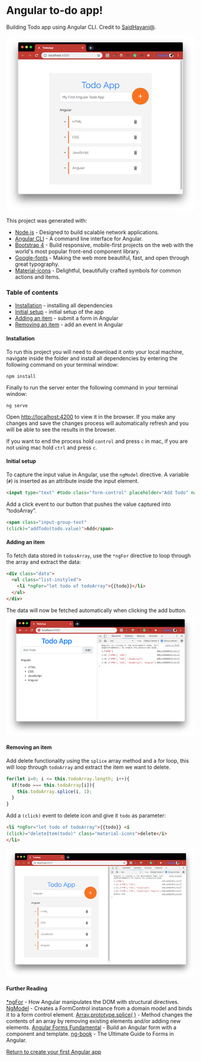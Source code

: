 # Angular to-do app!
Building Todo app using Angular CLI. Credit to [SaidHayani@](https://medium.freecodecamp.org/@saidhayani).

![Todo-App](./img/TodoApp.png)

This project was generated with:
- [Node.js](https://nodejs.org/en/download/package-manager/) - Designed to build scalable network applications.
- [Angular CLI](https://github.com/angular/angular-cli) - A command line interface for Angular.
- [Bootstrap 4](http://getbootstrap.com/) - Build responsive, mobile-first projects on the web with the world's most popular front-end component library.
- [Google-fonts](https://fonts.google.com/) - Making the web more beautiful, fast, and open through great typography.
- [Material-icons](https://material.io/icons/) - Delightful, beautifully crafted symbols for common actions and items.

### Table of contents
- [Installation](#installation) - installing all dependencies
- [Initial setup](#initial-setup) - initial setup of the app
- [Adding an item](#adding-an-item) - submit a form in Angular
- [Removing an item](#removing-an-item) - add an event in Angular

#### Installation
To run this project you will need to download it onto your local machine, navigate inside the folder and install all dependencies by entering the following command on your terminal window:
```
npm install
```
Finally to run the server enter the following command in your terminal window:
```
ng serve
```
Open [http://localhost:4200](http://localhost:4200) to view it in the browser. If you make any changes and save the changes process will automatically refresh and you will be able to see the results in the browser.

If you want to end the process hold `control` and press `c` in mac, if you are not using mac hold `ctrl` and press `c`.

#### Initial setup
To capture the input value in Angular, use the `ngModel` directive. A variable (`#`) is inserted as an attribute inside the input element.
```html  
<input type="text" #todo class="form-control" placeholder="Add Todo" name="todo" ngModel>
```
Add a click event to our button that pushes the value captured into “todoArray”.
```html
<span class="input-group-text"
(click)="addTodo(todo.value)">Add</span>
```

#### Adding an item
To fetch data stored in `todosArray`, use the `*ngFor` directive to loop through the array and extract the data:
```html
<div class="data">
  <ul class="list-instyled">
    <li *ngFor="let todo of todoArray">{{todo}}</li>
  </ul>
</div>
```
The data will now be fetched automatically when clicking the add button.
![Todo-Add](./img/TodoStep1.png)

#### Removing an item
Add delete functionality using the `splice` array method and a for loop, this will loop through `todoArray` and extract the item we want to delete.
```js
for(let i=0; i <= this.todoArray.length; i++){
  if(todo === this.todoArray[i]){
    this.todoArray.splice(i, 1);
  }
}
```
Add a `(click)` event to delete icon and give it `todo` as parameter:
```html
<li *ngFor="let todo of todoArray">{{todo}} <i
(click)="deleteItem(todo)" class="material-icons">delete</i>
</li>
```
![Todo-Delete](./img/TodoStep2.png)

#### Further Reading
[*ngFor](https://angular.io/guide/structural-directives) - How Angular manipulates the DOM with structural directives.
[NgModel](https://angular.io/api/forms/NgModel) - Creates a FormControl instance from a domain model and binds it to a form control element.
[Array.prototype.splice( )](https://developer.mozilla.org/en-US/docs/Web/JavaScript/Reference/Global_Objects/Array/splice) - Method changes the contents of an array by removing existing elements and/or adding new elements.
[Angular Forms Fundamental](https://angular.io/guide/forms) - Build an Angular form with a component and template.
[ng-book](https://blog.ng-book.com/the-ultimate-guide-to-forms-in-angular-2/) - The Ultimate Guide to Forms in Angular.

[Return to create your first Angular app](../README.md)
